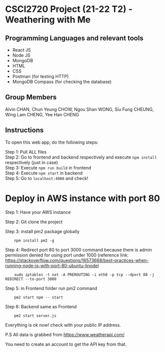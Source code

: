 # CSCI2720 Project (21-22 T2) - Weathering with Me

## Programming Languages and relevant tools

- React JS
- Node JS
- MongoDB
- HTML
- CSS
- Postman (for testing HTTP)
- MongoDB Compass (for checking the database)

## Group Members

Alvin CHAN,
Chun Yeung CHOW,
Ngou Shan WONG,
Siu Fung CHEUNG,
Wing Lam CHENG,
Yee Han CHENG

## Instructions
To open this web app, do the following steps: 

Step 1: Pull ALL files  
Step 2: Go to frontend and backend respectively and execute `npm install` respectively (just in case)  
Step 3: Execute `npm run build` in frontend  
Step 4: Execute `npm start` in backend  
Step 5: Go to `localhost:4000` and check!  


# Deploy in AWS instance with port 80

Step 1: Have your AWS instance

Step 2: Git clone the project

Step 3: install pm2 package globally

        npm install pm2 -g
        
Step 4: Redirect port 80 to port 3000 command because there is admin permission denied for using port under 1000 (reference link: https://stackoverflow.com/questions/16573668/best-practices-when-running-node-js-with-port-80-ubuntu-linode)

        sudo iptables -t nat -A PREROUTING -i eth0 -p tcp --dport 80 -j REDIRECT --to-port 3000
        
        
Step 5: in Frontend folder run pm2 command 

        pm2 start npm -- start
        
Step 6: Backend same as Frontend

        pm2 start server.js

Everything is ok now! check with your public IP address.

P.S All data is grabbed from https://www.weatherapi.com/

You need to create an account to get the API key from that.
        
